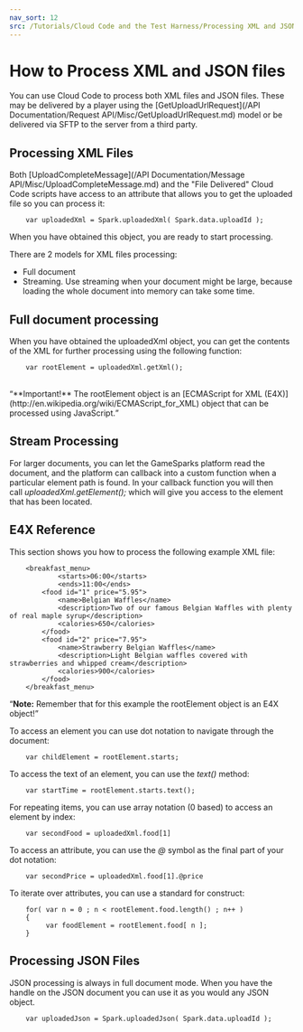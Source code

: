 ```yaml
---
nav_sort: 12
src: /Tutorials/Cloud Code and the Test Harness/Processing XML and JSON Files.md
---
```


# How to Process XML and JSON files

You can use Cloud Code to process both XML files and JSON files. These may be delivered by a player using the [GetUploadUrlRequest](/API Documentation/Request API/Misc/GetUploadUrlRequest.md) model or be delivered via SFTP to the server from a third party.

## Processing XML Files

Both [UploadCompleteMessage](/API Documentation/Message API/Misc/UploadCompleteMessage.md) and the "File Delivered" Cloud Code scripts have access to an attribute that allows you to get the uploaded file so you can process it:

```  
    var uploadedXml = Spark.uploadedXml( Spark.data.uploadId );

```

When you have obtained this object, you are ready to start processing.

There are 2 models for XML files processing:
* Full document
* Streaming. Use streaming when your document might be large, because loading the whole document into memory can take some time.

## Full document processing

When you have obtained the uploadedXml object, you can get the contents of the XML for further processing using the following function:

```
    var rootElement = uploadedXml.getXml();

```
</br>
<q>**Important!** The rootElement object is an [ECMAScript for XML (E4X)](http://en.wikipedia.org/wiki/ECMAScript_for_XML) object that can be processed using JavaScript.</q>

## Stream Processing

For larger documents, you can let the GameSparks platform read the document, and the platform can callback into a custom function when a particular element path is found. In your callback function you will then call *uploadedXml.getElement();* which will give you access to the element that has been located.


## E4X Reference

This section shows you how to process the following example XML file:

```  
    <breakfast_menu>
            <starts>06:00</starts>
            <ends>11:00</ends>
    	<food id="1" price="5.95">
    		<name>Belgian Waffles</name>
    		<description>Two of our famous Belgian Waffles with plenty of real maple syrup</description>
    		<calories>650</calories>
    	</food>
    	<food id="2" price="7.95">
    		<name>Strawberry Belgian Waffles</name>
    		<description>Light Belgian waffles covered with strawberries and whipped cream</description>
    		<calories>900</calories>
    	</food>
    </breakfast_menu>

```
<q>**Note:** Remember that for this example the rootElement object is an E4X object!</q>

To access an element you can use dot notation to navigate through the document:

```
    var childElement = rootElement.starts;

```

To access the text of an element, you can use the *text()* method:

```    
    var startTime = rootElement.starts.text();

```

For repeating items, you can use array notation (0 based) to access an element by index:

```  
    var secondFood = uploadedXml.food[1]

```

To access an attribute, you can use the *@* symbol as the final part of your dot notation:

```  
    var secondPrice = uploadedXml.food[1].@price

```

To iterate over attributes, you can use a standard for construct:

```    
    for( var n = 0 ; n < rootElement.food.length() ; n++ )
    {
         var foodElement = rootElement.food[ n ];
    }

```

## Processing JSON Files

JSON processing is always in full document mode. When you have the handle on the JSON document you can use it as you would any JSON object.

```  
    var uploadedJson = Spark.uploadedJson( Spark.data.uploadId );

```
